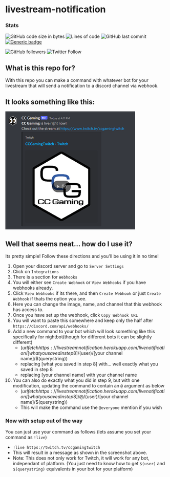 # livestream-notification

### Stats
![GitHub code size in bytes](https://img.shields.io/github/languages/code-size/cryancaire/livestream-notification?style=plastic)
![Lines of code](https://img.shields.io/tokei/lines/github/cryancaire/livestream-notification?style=plastic)
![GitHub last commit](https://img.shields.io/github/last-commit/cryancaire/livestream-notification?style=plastic)
[![Generic badge](https://img.shields.io/badge/Language-Javascript-yellow.svg?syle=plastic)](https://shields.io/)

![GitHub followers](https://img.shields.io/github/followers/cryancaire?style=social)
![Twitter Follow](https://img.shields.io/twitter/follow/cryancaire?style=social)

## What is this repo for?
With this repo you can make a command with whatever bot for your livestream that will send a notification to a discord channel via webhook.

## It looks something like this:
![Example Image](/images/image1.png)

## Well that seems neat... how do I use it?
Its pretty simple! Follow these directions and you'll be using it in no time!

1. Open your discord server and go to `Server Settings`
2. Click on `Integrations`
3. There is a section for `Webhooks`
4. You will either see `Create Webhook` or `View Webhooks` if you have webhooks already.
5. Click `View Webhooks` if its there, and then `Create Webhook` or just `Create Webhook` if thats the option you see.
6. Here you can change the image, name, and channel that this webhook has access to.
7. Once you have set up the webhook, click `Copy Webhook URL`
8. You will want to paste this somewhere and keep only the half after `https://discord.com/api/webhooks/`
9. Add a new command to your bot which will look something like this specifically for nightbot(though for different bots it can be slightly different)
    - $(urlfetch https://livestreamnotification.herokuapp.com/livenotification/[what you saved in step 8]/$(user)/[your channel name]/$(querystring))
    - replacing [what you saved in step 8] with... well exactly what you saved in step 8
    - replacing [your channel name] with your channel name
10. You can also do exactly what you did in step 9, but with one modification, updating the command to contain an `@` argument as below
    - $(urlfetch https://livestreamnotification.herokuapp.com/livenotification/[what you saved in step 8]/@/$(user)/[your channel name]/$(querystring))
    - This will make the command use the `@everyone` mention if you wish


### Now with setup out of the way
You can just use your command as follows (lets assume you set your command as `!live`)
- `!live https://twitch.tv/ccgamingtwitch`
- This will result in a message as shown in the screenshot above.
- Note: This does not only work for Twitch, it will work for any bot, independant of platform. (You just need to know how to get `$(user)` and `$(querystring)` equivalents in your bot for your platform) 
